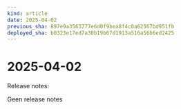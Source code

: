 ```yaml
---
kind: article
date: 2025-04-02
previous_sha: 897e9a3563777e6d0f9bea8f4c0a62567bd951fb
deployed_sha: b0323e17ed7a30b19b67d1913a516a56b6ed2425
---
```


# 2025-04-02

Release notes:

Geen release notes
